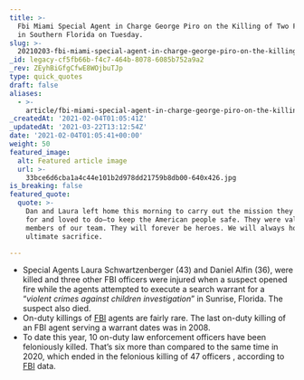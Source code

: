 ```yaml
---
title: >-
  Fbi Miami Special Agent in Charge George Piro on the Killing of Two Fbi Agents
  in Southern Florida on Tuesday.
slug: >-
  20210203-fbi-miami-special-agent-in-charge-george-piro-on-the-killing-of-two-fbi-agents-in-southern-florida-on-tuesday
_id: legacy-cf5fb66b-f4c7-464b-8078-6085b752a9a2
_rev: ZEyhBiGfgCfwE8WOjbuTJp
type: quick_quotes
draft: false
aliases:
  - >-
    article/fbi-miami-special-agent-in-charge-george-piro-on-the-killing-of-two-fbi-agents-in-southern-florida-on-tuesday/
_createdAt: '2021-02-04T01:05:41Z'
_updatedAt: '2021-03-22T13:12:54Z'
date: '2021-02-04T01:05:41+00:00'
weight: 50
featured_image:
  alt: Featured article image
  url: >-
    33bce6d6cba1a4c44e101b2d978dd21759b8db00-640x426.jpg
is_breaking: false
featured_quote:
  quote: >-
    Dan and Laura left home this morning to carry out the mission they signed up
    for and loved to do—to keep the American people safe. They were valuable
    members of our team. They will forever be heroes. We will always honor their
    ultimate sacrifice.

---
```

* Special Agents Laura Schwartzenberger (43) and Daniel Alfin (36), were killed and three other FBI officers were injured when a suspect opened fire while the agents attempted to execute a search warrant for a “_violent crimes against children investigation_” in Sunrise, Florida. The suspect also died.
* On-duty killings of [FBI](https://www.fbi.gov/history/wall-of-honor) agents are fairly rare. The last on-duty killing of an FBI agent serving a warrant dates was in 2008.
* To date this year, 10 on-duty law enforcement officers have been feloniously killed. That’s six more than compared to the same time in 2020, which ended in the felonious killing of 47 officers , according to [FBI](https://crime-data-explorer.app.cloud.gov/officers/national/united-states/leoka) data.